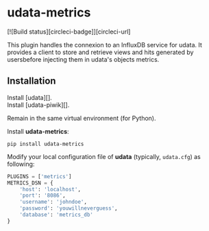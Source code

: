 # udata-metrics

[![Build status][circleci-badge]][circleci-url]

This plugin handles the connexion to an InfluxDB service for udata.
It provides a client to store and retrieve views and hits generated by usersbefore injecting them in udata's objects metrics.

## Installation

Install [udata][].  
Install [udata-piwik][].

Remain in the same virtual environment (for Python).

Install **udata-metrics**:

```shell
pip install udata-metrics
```

Modify your local configuration file of **udata** (typically, `udata.cfg`) as following:

```python
PLUGINS = ['metrics']
METRICS_DSN = {
    'host': 'localhost',
    'port': '8086',
    'username': 'johndoe',
    'password': 'youwillneverguess',
    'database': 'metrics_db'
}
```
